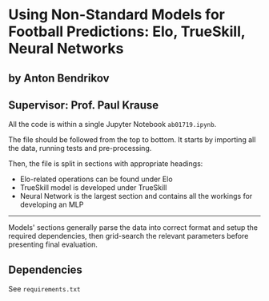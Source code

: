 # Using Non-Standard Models for Football Predictions: Elo, TrueSkill, Neural Networks
## by Anton Bendrikov
## Supervisor: Prof. Paul Krause

All the code is within a single Jupyter Notebook `ab01719.ipynb`.

The file should be followed from the top to bottom. It starts by importing all the data, running tests and pre-processing.

Then, the file is split in sections with appropriate headings:

- Elo-related operations can be found under Elo
- TrueSkill model is developed under TrueSkill
- Neural Network is the largest section and contains all the workings for developing an MLP

---

Models' sections generally parse the data into correct format and setup the required dependencies, then grid-search the relevant parameters before presenting final evaluation.


## Dependencies

See `requirements.txt`
